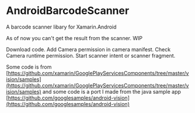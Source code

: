 # AndroidBarcodeScanner
A barcode scanner libary for Xamarin.Android


As of now you can't get the result from the scanner. WIP

Download code.
Add Camera permission in camera manifest.
Check Camera runtime permission.
Start scanner intent or scanner fragment.

Some code is from [https://github.com/xamarin/GooglePlayServicesComponents/tree/master/vision/samples](https://github.com/xamarin/GooglePlayServicesComponents/tree/master/vision/samples) 
and some code is a port I made from the java sample app [https://github.com/googlesamples/android-vision](https://github.com/googlesamples/android-vision)
